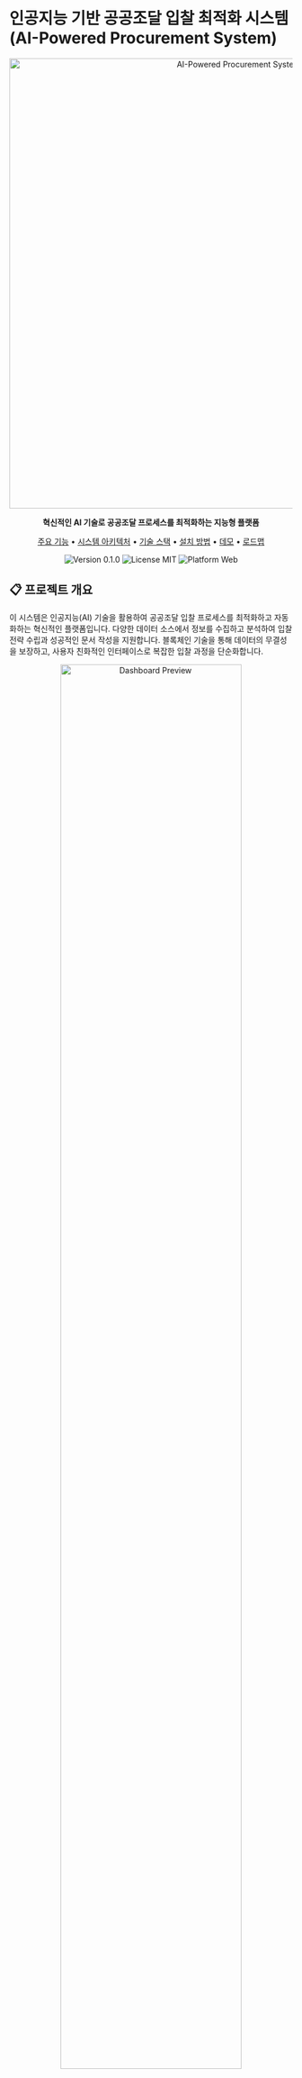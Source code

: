 # 인공지능 기반 공공조달 입찰 최적화 시스템 (AI-Powered Procurement System)

<div align="center">
  <img src="public/assets/aips-banner.svg" alt="AI-Powered Procurement System" width="800px">
  
  <p align="center">
    <b>혁신적인 AI 기술로 공공조달 프로세스를 최적화하는 지능형 플랫폼</b>
  </p>
  
  <p align="center">
    <a href="#주요-기능">주요 기능</a> •
    <a href="#시스템-아키텍처">시스템 아키텍처</a> •
    <a href="#기술-스택">기술 스택</a> •
    <a href="#설치-방법">설치 방법</a> •
    <a href="#데모">데모</a> •
    <a href="#로드맵">로드맵</a>
  </p>
  
  <p align="center">
    <img src="https://img.shields.io/badge/version-0.1.0-blue" alt="Version 0.1.0">
    <img src="https://img.shields.io/badge/license-MIT-green" alt="License MIT">
    <img src="https://img.shields.io/badge/platform-web-lightgrey" alt="Platform Web">
  </p>
</div>

## 📋 프로젝트 개요

이 시스템은 인공지능(AI) 기술을 활용하여 공공조달 입찰 프로세스를 최적화하고 자동화하는 혁신적인 플랫폼입니다. 다양한 데이터 소스에서 정보를 수집하고 분석하여 입찰 전략 수립과 성공적인 문서 작성을 지원합니다. 블록체인 기술을 통해 데이터의 무결성을 보장하고, 사용자 친화적인 인터페이스로 복잡한 입찰 과정을 단순화합니다.

<div align="center">
  <img src="public/assets/dashboard-preview.png" alt="Dashboard Preview" width="80%">
</div>

## ✨ 주요 기능

### 🔍 데이터 수집 및 분석
- SAM.gov와 같은 다양한 공공조달 플랫폼에서 실시간 데이터 수집
- 빅데이터 분석을 통한 시장 동향 및 경쟁 정보 파악
- 과거 입찰 데이터를 통한 성공 패턴 식별

### 🤖 AI 기반 문서 자동화
- NLP 기술을 활용한 RFP(Request for Proposal) 문서 자동 분석
- 맞춤형 입찰 제안서 자동 생성
- 다국어 지원 및 현지화 기능

### 📊 예측 분석 및 의사결정 지원
- 머신러닝 모델을 활용한 낙찰 확률 예측
- 최적 입찰가 추천 및 경쟁 전략 제안
- 시각화 도구를 통한 직관적인 데이터 해석

### 🔗 블록체인 기술 적용
- 입찰 과정의 투명성 및 무결성 보장
- 스마트 계약을 통한 자동화된 프로세스
- 안전한 데이터 관리 및 접근 제어

### 👥 협업 도구
- 실시간 문서 공동 편집 기능
- 팀 간 효율적인 커뮤니케이션 지원
- AI 챗봇을 통한 24/7 지원 서비스

## 🏗️ 시스템 아키텍처

이 시스템은 다음과 같은 주요 모듈로 구성되어 있습니다:

<div align="center">
  <img src="public/assets/architecture.png" alt="System Architecture" width="80%">
</div>

1. **데이터 수집 모듈** - 다양한 소스에서 데이터를 수집하고 전처리합니다.
2. **AI 분석 모듈** - 수집된 데이터를 분석하고 예측 모델을 구축합니다.
3. **자동화 및 최적화 솔루션** - 입찰 문서 생성 및 프로세스 최적화를 수행합니다.
4. **사용자 인터페이스** - 직관적인 대시보드와 시각화 도구를 제공합니다.
5. **블록체인 레이어** - 데이터의 무결성과 투명성을 보장합니다.
6. **보안 모듈** - 데이터 암호화 및 접근 제어를 관리합니다.

## 🛠️ 기술 스택

### 프론트엔드
- React.js
- Redux
- Material-UI
- D3.js (데이터 시각화)

### 백엔드
- Node.js
- Express
- GraphQL
- MongoDB (메타데이터 저장)
- Redis (캐싱)

### AI 및 머신러닝
- TensorFlow/PyTorch
- OpenAI API
- BERT (자연어 처리)
- XGBoost (예측 모델링)

### 블록체인
- Hyperledger Fabric
- 스마트 계약 (Solidity)

### 클라우드 및 배포
- Docker
- Kubernetes
- AWS/Azure

## 🚀 설치 방법

### 사전 요구사항
- Node.js 16.x 이상
- MongoDB
- Redis
- Docker & Docker Compose

### 로컬 개발 환경 설정

```bash
# 저장소 클론
git clone https://github.com/JJshome/ai-procurement-system.git
cd ai-procurement-system

# 의존성 설치
npm install

# 환경 변수 설정
cp .env.example .env
# .env 파일을 편집하여 필요한 API 키와 설정 추가

# 개발 서버 실행
npm run dev
```

### Docker를 이용한 배포

```bash
# Docker 이미지 빌드
docker-compose build

# 컨테이너 실행
docker-compose up -d
```

## 🎮 데모

시스템의 주요 기능을 체험할 수 있는 데모 버전이 준비되어 있습니다.

- **데모 URL**: [https://demo.ai-procurement-system.com](https://demo.ai-procurement-system.com)
- **테스트 계정**: demo@example.com / password123

<div align="center">
  <img src="public/assets/demo-preview.gif" alt="Demo Preview" width="80%">
</div>

## 📈 로드맵

- **2025 Q2**
  - 대시보드 UI/UX 개선
  - 추가 데이터 소스 연동
  - 입찰 문서 템플릿 라이브러리 확장

- **2025 Q3**
  - 고급 예측 분석 모델 도입
  - 다국어 지원 확대
  - 모바일 애플리케이션 출시

- **2025 Q4**
  - 블록체인 기능 강화
  - API 생태계 구축
  - 파트너십 프로그램 론칭

## 🤝 기여하기

모든 형태의 기여를 환영합니다! 기여하는 방법:

1. 이 저장소를 포크하세요
2. 새로운 기능 브랜치를 만드세요 (`git checkout -b feature/amazing-feature`)
3. 변경사항을 커밋하세요 (`git commit -m 'Add some amazing feature'`)
4. 브랜치에 푸시하세요 (`git push origin feature/amazing-feature`)
5. Pull Request를 제출하세요

## 📄 라이선스

이 프로젝트는 MIT 라이선스 하에 배포됩니다. 자세한 내용은 [LICENSE](LICENSE) 파일을 참조하세요.

## 📞 연락처

프로젝트 관리자 - [@JJshome](https://github.com/JJshome) - contact@ai-procurement-system.com

프로젝트 링크: [https://github.com/JJshome/ai-procurement-system](https://github.com/JJshome/ai-procurement-system)